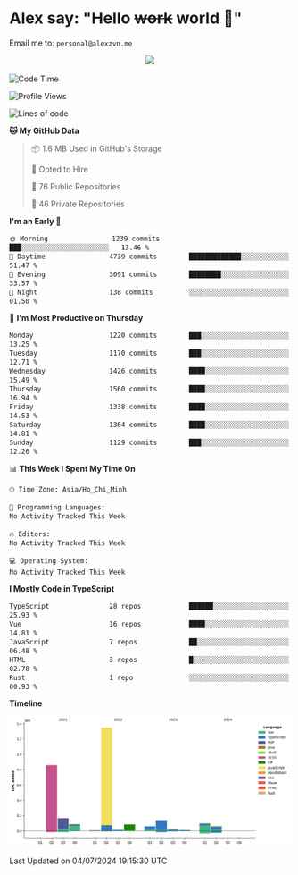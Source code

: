 # Alex say: "Hello ~~work~~ world 🐾"
Email me to: `personal@alexzvn.me`


<p align=center>
  <a href="https://skillicons.dev">
    <img src="https://skillicons.dev/icons?i=ts,js,php,nodejs,bun,vue,nuxt,react,svelte,tauri,laravel,rust,mongodb,docker,electron,redis,rabbitmq,tailwind,git,cloudflare,elysia,mysql,nginx,rollupjs,sentry,ubuntu,yarn,html,css,vite" />
  </a>
</p>

<!--START_SECTION:waka-->
![Code Time](http://img.shields.io/badge/Code%20Time-1%2C066%20hrs%2055%20mins-blue)

![Profile Views](http://img.shields.io/badge/Profile%20Views-0-blue)

![Lines of code](https://img.shields.io/badge/From%20Hello%20World%20I%27ve%20Written-2.9%20million%20lines%20of%20code-blue)

**🐱 My GitHub Data** 

> 📦 1.6 MB Used in GitHub's Storage 
 > 
> 💼 Opted to Hire
 > 
> 📜 76 Public Repositories 
 > 
> 🔑 46 Private Repositories 
 > 
**I'm an Early 🐤** 

```text
🌞 Morning                1239 commits        ███░░░░░░░░░░░░░░░░░░░░░░   13.46 % 
🌆 Daytime                4739 commits        █████████████░░░░░░░░░░░░   51.47 % 
🌃 Evening                3091 commits        ████████░░░░░░░░░░░░░░░░░   33.57 % 
🌙 Night                  138 commits         ░░░░░░░░░░░░░░░░░░░░░░░░░   01.50 % 
```
📅 **I'm Most Productive on Thursday** 

```text
Monday                   1220 commits        ███░░░░░░░░░░░░░░░░░░░░░░   13.25 % 
Tuesday                  1170 commits        ███░░░░░░░░░░░░░░░░░░░░░░   12.71 % 
Wednesday                1426 commits        ████░░░░░░░░░░░░░░░░░░░░░   15.49 % 
Thursday                 1560 commits        ████░░░░░░░░░░░░░░░░░░░░░   16.94 % 
Friday                   1338 commits        ████░░░░░░░░░░░░░░░░░░░░░   14.53 % 
Saturday                 1364 commits        ████░░░░░░░░░░░░░░░░░░░░░   14.81 % 
Sunday                   1129 commits        ███░░░░░░░░░░░░░░░░░░░░░░   12.26 % 
```


📊 **This Week I Spent My Time On** 

```text
🕑︎ Time Zone: Asia/Ho_Chi_Minh

💬 Programming Languages: 
No Activity Tracked This Week

🔥 Editors: 
No Activity Tracked This Week

💻 Operating System: 
No Activity Tracked This Week
```

**I Mostly Code in TypeScript** 

```text
TypeScript               28 repos            ██████░░░░░░░░░░░░░░░░░░░   25.93 % 
Vue                      16 repos            ████░░░░░░░░░░░░░░░░░░░░░   14.81 % 
JavaScript               7 repos             ██░░░░░░░░░░░░░░░░░░░░░░░   06.48 % 
HTML                     3 repos             █░░░░░░░░░░░░░░░░░░░░░░░░   02.78 % 
Rust                     1 repo              ░░░░░░░░░░░░░░░░░░░░░░░░░   00.93 % 
```



**Timeline**

![Lines of Code chart](https://raw.githubusercontent.com/alexzvn/alexzvn/main/assets/bar_graph.png)


 Last Updated on 04/07/2024 19:15:30 UTC
<!--END_SECTION:waka-->
